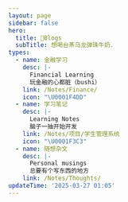 ```yaml
---
layout: page
sidebar: false
hero:
  title: 🧋Blogs
  subTitle: 想喝台茶乌龙弹珠牛奶.
types:
  - name: 金融学习
    desc: |-
      Financial Learning
      玩金融的心都脏（bushi）
    link: /Notes/Finance/
    icon: "\U0001F4DD"
  - name: 学习笔记
    desc: |-
      Learning Notes
      脑子一抽开始开发
    link: /Notes/项目/学生管理系统
    icon: "\U0001F3C3"
  - name: 随想杂文
    desc: |-
      Personal musings
      总要有个写东西的地方
    link: /Notes/Thoughts/
updateTime: '2025-03-27 01:05'
---
```


<script setup>
import BlogArchive from '../../.vitepress/views/Archive/index.vue'
</script>

<BlogArchive/>
